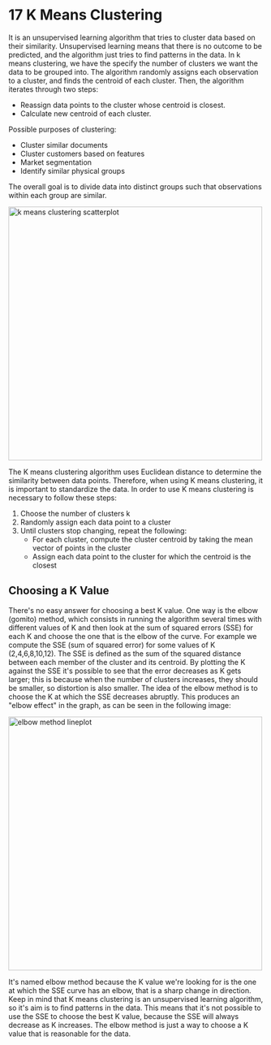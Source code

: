 # 17 K Means Clustering

It is an unsupervised learning algorithm that tries to cluster data based on their similarity. Unsupervised learning means that there is no outcome to be predicted, and the algorithm just tries to find patterns in the data. In k means clustering, we have the specify the number of clusters we want the data to be grouped into. The algorithm randomly assigns each observation to a cluster, and finds the centroid of each cluster. Then, the algorithm iterates through two steps:

- Reassign data points to the cluster whose centroid is closest.
- Calculate new centroid of each cluster.

Possible purposes of clustering:
- Cluster similar documents
- Cluster customers based on features
- Market segmentation
- Identify similar physical groups

The overall goal is to divide data into distinct groups such that observations within each group are similar.

<img src="https://storage.rottigni.tech/fs/github/images/ML/k-means-clustering.png" alt="k means clustering scatterplot" width="500"/>

The K means clustering algorithm uses Euclidean distance to determine the similarity between data points. Therefore, when using K means clustering, it is important to standardize the data.
In order to use K means clustering is necessary to follow these steps:

1. Choose the number of clusters k
2. Randomly assign each data point to a cluster
3. Until clusters stop changing, repeat the following:
    - For each cluster, compute the cluster centroid by taking the mean vector of points in the cluster
    - Assign each data point to the cluster for which the centroid is the closest

## Choosing a K Value
There's no easy answer for choosing a best K value. One way is the elbow (gomito) method, which consists in running the algorithm several times with different values of K and then look at the sum of squared errors (SSE) for each K and choose the one that is the elbow of the curve.
For example we compute the SSE (sum of squared error) for some values of K (2,4,6,8,10,12).
The SSE is defined as the sum of the squared distance between each member of the cluster and its centroid.
By plotting the K against the SSE it's possible to see that the error decreases as K gets larger; this is because when the number of clusters increases, they should be smaller, so distortion is also smaller. The idea of the elbow method is to choose the K at which the SSE decreases abruptly. This produces an "elbow effect" in the graph, as can be seen in the following image:

<img src="https://storage.rottigni.tech/fs/github/images/ML/elbow-method.png" alt="elbow method lineplot" width="500"/>

It's named elbow method because the K value we're looking for is the one at which the SSE curve has an elbow, that is a sharp change in direction.
Keep in mind that K means clustering is an unsupervised learning algorithm, so it's aim is to find patterns in the data. This means that it's not possible to use the SSE to choose the best K value, because the SSE will always decrease as K increases. The elbow method is just a way to choose a K value that is reasonable for the data.